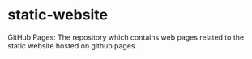 # static-website
GitHub Pages: The repository which contains web pages related to the static website hosted on github pages.
